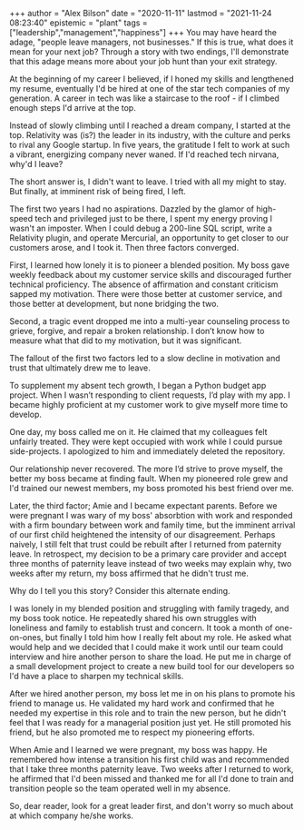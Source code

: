 +++
author = "Alex Bilson"
date = "2020-11-11"
lastmod = "2021-11-24 08:23:40"
epistemic = "plant"
tags = ["leadership","management","happiness"]
+++
You may have heard the adage, "people leave managers, not businesses." If this is true, what does it mean for your next job? Through a story with two endings, I'll demonstrate that this adage means more about your job hunt than your exit strategy.

At the beginning of my career I believed, if I honed my skills and lengthened my resume, eventually I'd be hired at one of the star tech companies of my generation. A career in tech was like a staircase to the roof - if I climbed enough steps I'd arrive at the top.

Instead of slowly climbing until I reached a dream company, I started at the top. Relativity was (is?) the leader in its industry, with the culture and perks to rival any Google startup. In five years, the gratitude I felt to work at such a vibrant, energizing company never waned. If I'd reached tech nirvana, why'd I leave?

The short answer is, I didn't want to leave. I tried with all my might to stay. But finally, at imminent risk of being fired, I left.

The first two years I had no aspirations. Dazzled by the glamor of high-speed tech and privileged just to be there, I spent my energy proving I wasn't an imposter. When I could debug a 200-line SQL script, write a Relativity plugin, and operate Mercurial, an opportunity to get closer to our customers arose, and I took it. Then three factors converged.

First, I learned how lonely it is to pioneer a blended position. My boss gave weekly feedback about my customer service skills and discouraged further technical proficiency. The absence of affirmation and constant criticism sapped my motivation. There were those better at customer service, and those better at development, but none bridging the two.

Second, a tragic event dropped me into a multi-year counseling process to grieve, forgive, and repair a broken relationship. I don’t know how to measure what that did to my motivation, but it was significant.

The fallout of the first two factors led to a slow decline in motivation and trust that ultimately drew me to leave.

To supplement my absent tech growth, I began a Python budget app project. When I wasn’t responding to client requests, I’d play with my app. I became highly proficient at my customer work to give myself more time to develop.

One day, my boss called me on it. He claimed that my colleagues felt unfairly treated. They were kept occupied with work while I could pursue side-projects. I apologized to him and immediately deleted the repository.

Our relationship never recovered. The more I’d strive to prove myself, the better my boss became at finding fault. When my pioneered role grew and I'd trained our newest members, my boss promoted his best friend over me.

Later, the third factor; Amie and I became expectant parents. Before we were pregnant I was wary of my boss' absorbtion with work and responded with a firm boundary between work and family time, but the imminent arrival of our first child heightened the intensity of our disagreement. Perhaps naively, I still felt that trust could be rebuilt after I returned from paternity leave. In retrospect, my decision to be a primary care provider and accept three months of paternity leave instead of two weeks may explain why, two weeks after my return, my boss affirmed that he didn't trust me.

Why do I tell you this story? Consider this alternate ending.

I was lonely in my blended position and struggling with family tragedy, and my boss took notice. He repeatedly shared his own struggles with loneliness and family to establish trust and concern. It took a month of one-on-ones, but finally I told him how I really felt about my role. He asked what would help and we decided that I could make it work until our team could interview and hire another person to share the load. He put me in charge of a small development project to create a new build tool for our developers so I'd have a place to sharpen my technical skills.

After we hired another person, my boss let me in on his plans to promote his friend to manage us. He validated my hard work and confirmed that he needed my expertise in this role and to train the new person, but he didn't feel that I was ready for a managerial position just yet. He still promoted his friend, but he also promoted me to respect my pioneering efforts.

When Amie and I learned we were pregnant, my boss was happy. He remembered how intense a transition his first child was and recommended that I take three months paternity leave. Two weeks after I returned to work, he affirmed that I'd been missed and thanked me for all I'd done to train and transition people so the team operated well in my absence.

So, dear reader, look for a great leader first, and don't worry so much about at which company he/she works.

